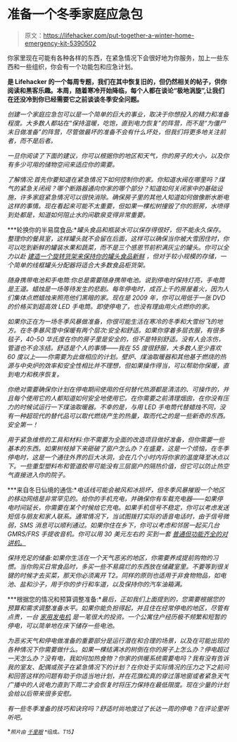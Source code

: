 # 准备一个冬季家庭应急包

> 原文：<https://lifehacker.com/put-together-a-winter-home-emergency-kit-5390502>

你家里现在可能有各种各样的东西，在紧急情况下会很好地为你服务，加上一些东西和一些组织，你会有一个功能包和应急计划。



[](http://lifehacker.com/tag/blast-from-the-past)**是 Lifehacker 的一个每周专题，我们在其中恢复旧的，但仍然相关的帖子，供你阅读和黑客乐趣。本周，随着寒冷开始降临，每个人都在谈论“极地涡旋”,让我们在还没冷到你已经需要它之前谈谈冬季安全问题。**

*创建一个家庭应急包可以是一个简单的巨大的事业，取决于你想投入的精力和准备程度。大多数人都站在“保持温暖，吃饱，直到电力恢复”的阵营，而不是“为僵尸末日做准备”的阵营，尽管做最坏的准备不会有什么坏处，但我们将更多地关注前者，而不是后者。*

*一旦你阅读了下面的建议，你可以根据你的地区和天气，你的房子的大小，以及你有多少可用的储物空间来适应你的需要。*

*了解情况:首先你要知道在紧急情况下如何控制你的家。你知道水阀在哪里吗？煤气的紧急关闭阀？哪个断路器通向你家的哪个部分？知道如何关闭家中的基础设施，许多家庭紧急情况可以很快消除。确保房子里的其他人知道如何做像断水断电这样的事情。现在看起来可能不太重要，但如果一棵松树撞毁了你的厨房，水喷得到处都是，知道如何阻止水的间歇泉变得非常重要。*

***轮换你的半易腐食品:**罐头食品和瓶装水可以保存得很好，但不能永久保存。整理你的餐具室，这样罐头就不会留在后面，这样可以确保当你被大雪困住时，你可以吃到新鲜的罐装水果和蔬菜，而不是三个感恩节前积满灰尘的罐头。你可以全力以赴 [建造一个旋转货架来保持你的罐头食品新鲜](https://lifehacker.com/build-a-rotating-shelf-to-keep-canned-goods-at-hand-5174457) ，但对于较小规模的存储，一个简单的线框罐头分配器将适合大多数食品柜货架。*

*随身携带电池和手电筒:你总是需要随身携带电池。说到停电时保持灯亮，手电筒是王道。蜡烛是一场等待发生的悲剧。每年停电时，成百上千的房屋着火，因为人们集体点燃蜡烛来照亮他们黑暗的家。现在是 2009 年，你可以用低于一张 DVD 的价格买到超高效 LED 手电筒。即使停电了，也没有理由用火点燃你的家。*

*如果你正在为一场冬季风暴做准备，你很可能生活在寒冷的冬季和大雪纷飞的地方。在冬季暴风雪中保暖有两个层次:安全和舒适。如果你穿着多层衣服，有很多毯子，40-50 华氏度在你的房子里是安全的，但不是特别舒适。没有人会冻伤，管道也不会冻结。舒适是个人的事情——我在 55 度很舒服，大多数人至少喜欢 60 度以上——你需要为此做相应的计划。壁炉、煤油取暖器和其他基于燃烧的热源与中央炉的效率和安全性相比并不理想，但如果操作得当，可以帮助你保暖，直到电力和秩序恢复。*

*你绝对需要确保你计划在停电期间使用的任何替代热源都是清洁的、可操作的，并且每个使用它的人都知道如何安全地使用它。在你需要之前清理烟囱，在你没有压力的时候试运行一下煤油取暖器。不幸的是，与用 LED 手电筒代替蜡烛不同，没有一种超现代的替代品可以取代燃烧产生的热量，取而代之的是一些新奇的东西。安全第一！*

*用于紧急维修的工具和材料:你不需要为全面的改造项目做好准备，但你需要一些基本的东西。如果树枝掉下来砸破了窗户怎么办？在盛夏，这是一个烦恼，在冬季停电时，这是一个通往外界的巨大冰洞，会在几个小时内将你家的温度降至冰点以下。一些重型塑料布和管道胶带可能没有三层窗户的隔热价值，但它可以防止热空气直接进入你的院子。*

***来自冬日仙境的通信:**电话线可能会被风和冰损坏，但冬季风暴摧毁一个地区的移动网络是非常罕见的。给你的手机充电，并确保你有车载充电器——如果停电时间延长，你需要在某个时候给它充电。如果手机信号不稳定，你可以考虑发送短信与朋友和家人联系。通常情况下，当试图拨打实际的语音电话时，由于信号微弱，SMS 消息可以顺利通过。如果你住在乡下，你可以考虑和邻居一起买几台 GMRS/FRS 手提收音机。你可以用 30 美元左右的 买到一套 [普通但功能齐全的对讲机。](http://www.amazon.com/s/?asc_campaign=InlineText&asc_refurl=https://lifehacker.com/put-together-a-winter-home-emergency-kit-5390502&asc_source=&ref=nb_ssc_1_13&tag=kinjalifehackerlink-20)*

*保持充足的储备:如果你生活在一个天气恶劣的地区，你需要养成提前购物的习惯。当你购买日常食品时，多买一些不易腐烂的东西放在储藏室里。不要等到很关键的时候才去买菜，那天你必须离开 T2。同样的原则也适用于非食物物品，如电池、盐和沙子，用于你的步行和车道，以及保持你的汽车油箱满。*

***根据您的情况和预算调整准备:**最后，正如我们上面提到的，您需要根据您的预算和需求调整准备水平。如果你能负担得起，并且住在经常停电的地区，尽管有点贵，一台 [家用发电机](http://www.google.com/products?q=home%20generator&oe=utf-8&rls=org.mozilla:en-US:official&client=firefox-a&um=1&ie=UTF-8&sa=N&hl=en&tab=wf) 是一笔很大的投资。一个公寓住户经历极不频繁和短暂的停电，可以简单地在床下储存一些电池。*

*为恶劣天气和停电做准备的重要部分是运行潜在和合理的场景，以及在可能出现的各种情况下你需要做什么。如果一棵结满冰的树倒在你的房子上怎么办？停电超过一天怎么办？没有电，我如何加热食物？你家的供暖系统需要电吗？我有没有告诉我的室友、配偶或孩子在紧急情况下的计划？在你处于实际情况的压力之下之前问和回答这样的问题有助于你适当地计划，并在花旗松真的穿过落地窗或者紧急天气广播中的人说电力直到下周二才会恢复时将压力保持在最低限度。现在少量的计划会给以后带来很多安慰。*

*有一些冬季准备的技巧和诀窍吗？舒适时尚地度过了长达一周的停电？在评论里听听吧。*

*<small>*照片由*</small> [<small>*千里眼*</small>](http://www.flickr.com/photos/clairity/407624848/) <small>*组成。*T15】</small>*